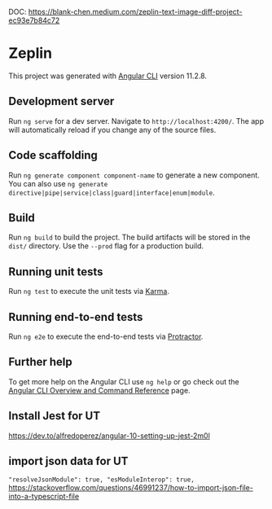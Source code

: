 DOC: https://blank-chen.medium.com/zeplin-text-image-diff-project-ec93e7b84c72

# Zeplin

This project was generated with [Angular CLI](https://github.com/angular/angular-cli) version 11.2.8.

## Development server

Run `ng serve` for a dev server. Navigate to `http://localhost:4200/`. The app will automatically reload if you change any of the source files.

## Code scaffolding

Run `ng generate component component-name` to generate a new component. You can also use `ng generate directive|pipe|service|class|guard|interface|enum|module`.

## Build

Run `ng build` to build the project. The build artifacts will be stored in the `dist/` directory. Use the `--prod` flag for a production build.

## Running unit tests

Run `ng test` to execute the unit tests via [Karma](https://karma-runner.github.io).

## Running end-to-end tests

Run `ng e2e` to execute the end-to-end tests via [Protractor](http://www.protractortest.org/).

## Further help

To get more help on the Angular CLI use `ng help` or go check out the [Angular CLI Overview and Command Reference](https://angular.io/cli) page.

## Install Jest for UT
https://dev.to/alfredoperez/angular-10-setting-up-jest-2m0l

## import json data for UT
`
"resolveJsonModule": true,
"esModuleInterop": true,
`
https://stackoverflow.com/questions/46991237/how-to-import-json-file-into-a-typescript-file
